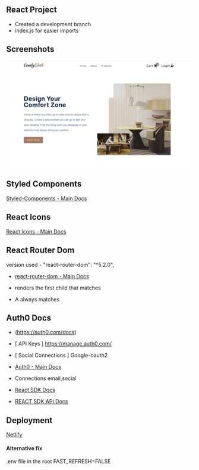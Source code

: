 ## React Project

- Created a development branch
- index.js for easier imports

## Screenshots

![Home Page](public/screenshot4.png "Home Page")

## Styled Components

[Styled-Components - Main Docs](https://styled-components.com/)


## React Icons

[React Icons - Main Docs](https://react-icons.github.io/react-icons/)


## React Router Dom

version used - "react-router-dom": "^5.2.0",

- [react-router-dom - Main Docs](https://reactrouter.com/web/guides/quick-start)

- <Switch> renders the first child <Route> that matches
- A <Route path="*"> always matches

## Auth0 Docs

- (https://auth0.com/docs)
- [ API Keys ] https://manage.auth0.com/
- [ Social Connections ] Google-oauth2
- [Auth0 - Main Docs](https://auth0.com/)

- Connections
  email,social

- [React SDK Docs](https://auth0.com/docs/libraries/auth0-react)
- [REACT SDK API Docs](https://auth0.github.io/auth0-react/)

## Deployment

[Netlify](https://www.netlify.com/)



#### Alternative fix

.env file in the root
FAST_REFRESH=FALSE
